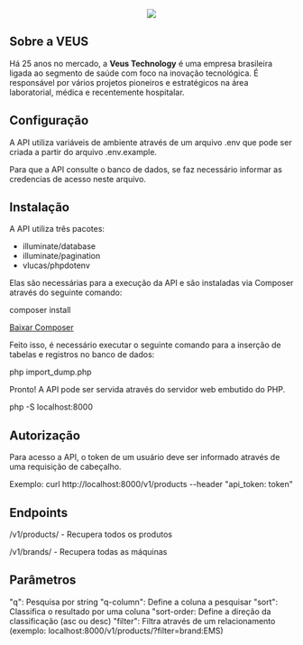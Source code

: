 <p align="center">
    <img src="https://i.imgur.com/2LUR2yy.png">
</p>

## Sobre a VEUS

Há 25 anos no mercado, a **Veus Technology** é uma empresa brasileira ligada ao segmento de saúde com foco na inovação tecnológica. É responsável por vários projetos pioneiros e estratégicos na área laboratorial, médica e recentemente hospitalar.

## Configuração

A API utiliza variáveis de ambiente através de um arquivo .env que pode ser criada a partir do arquivo .env.example.

Para que a API consulte o banco de dados, se faz necessário informar as credencias de acesso neste arquivo.

## Instalação

A API utiliza três pacotes:

- illuminate/database
- illuminate/pagination
- vlucas/phpdotenv

Elas são necessárias para a execução da API e são instaladas via Composer através do seguinte comando:

composer install

<a href="https://getcomposer.org/download/">Baixar Composer</a>

Feito isso, é necessário executar o seguinte comando para a inserção de tabelas e registros no banco de dados:

php import_dump.php

Pronto! A API pode ser servida através do servidor web embutido do PHP.

php -S localhost:8000

## Autorização

Para acesso a API, o token de um usuário deve ser informado através de uma requisição de cabeçalho.

Exemplo: curl http://localhost:8000/v1/products --header "api_token: token"

## Endpoints

/v1/products/ - Recupera todos os produtos

/v1/brands/ - Recupera todas as máquinas

## Parâmetros

"q": Pesquisa por string
"q-column": Define a coluna a pesquisar
"sort": Classifica o resultado por uma coluna
"sort-order: Define a direção da classificação (asc ou desc)
"filter": Filtra através de um relacionamento (exemplo: localhost:8000/v1/products/?filter=brand:EMS)
